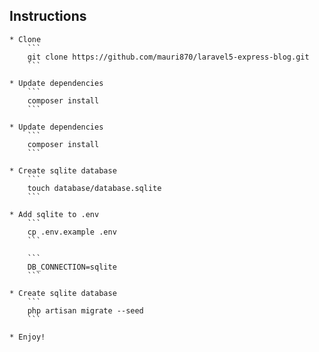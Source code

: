 ## Instructions
    * Clone
        ```
        git clone https://github.com/mauri870/laravel5-express-blog.git
        ```

    * Update dependencies
        ```
        composer install
        ```

    * Update dependencies
        ```
        composer install
        ```

    * Create sqlite database
        ```
        touch database/database.sqlite
        ```

    * Add sqlite to .env
        ```
        cp .env.example .env
        ```

        ```
        DB_CONNECTION=sqlite
        ```

    * Create sqlite database
        ```
        php artisan migrate --seed
        ```

    * Enjoy!
